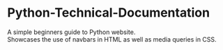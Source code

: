 # Python-Technical-Documentation

A simple beginners guide to Python website.<br>
Showcases the use of navbars in HTML as well as media queries in CSS.
